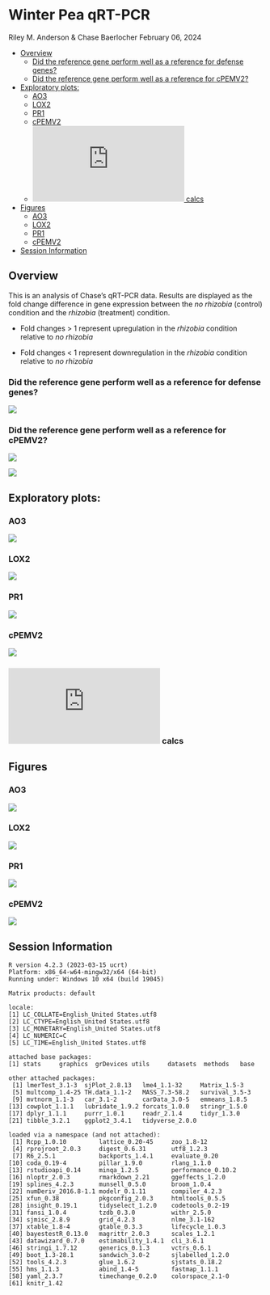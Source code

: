 Winter Pea qRT-PCR
================
Riley M. Anderson & Chase Baerlocher
February 06, 2024

  

- [Overview](#overview)
  - [Did the reference gene perform well as a reference for defense
    genes?](#did-the-reference-gene-perform-well-as-a-reference-for-defense-genes)
  - [Did the reference gene perform well as a reference for
    cPEMV2?](#did-the-reference-gene-perform-well-as-a-reference-for-cpemv2)
- [Exploratory plots:](#exploratory-plots)
  - [AO3](#ao3)
  - [LOX2](#lox2)
  - [PR1](#pr1)
  - [cPEMV2](#cpemv2)
  - [![\2^{-\Delta \Delta Ct}](https://latex.codecogs.com/png.latex?%5C2%5E%7B-%5CDelta%20%5CDelta%20Ct%7D "\2^{-\Delta \Delta Ct}")
    calcs](#2-delta-delta-ct-calcs)
- [Figures](#figures)
  - [AO3](#ao3-1)
  - [LOX2](#lox2-1)
  - [PR1](#pr1-1)
  - [cPEMV2](#cpemv2-1)
- [Session Information](#session-information)

## Overview

This is an analysis of Chase’s qRT-PCR data. Results are displayed as
the fold change difference in gene expression between the *no rhizobia*
(control) condition and the *rhizobia* (treatment) condition.

- Fold changes \> 1 represent upregulation in the *rhizobia* condition
  relative to *no rhizobia*

- Fold changes \< 1 represent downregulation in the *rhizobia* condition
  relative to *no rhizobia*

### Did the reference gene perform well as a reference for defense genes?

![](Chase-PeaCR_files/figure-gfm/ref_gene_performance_defense-1.png)<!-- -->

### Did the reference gene perform well as a reference for cPEMV2?

![](Chase-PeaCR_files/figure-gfm/ref_gene_performance_cPEMV2-1.png)<!-- -->

![](Chase-PeaCR_files/figure-gfm/defense_genes_models-1.png)<!-- -->

## Exploratory plots:

### AO3

![](Chase-PeaCR_files/figure-gfm/AO3_test_plot-1.png)<!-- -->

### LOX2

![](Chase-PeaCR_files/figure-gfm/LOX2_test_plot-1.png)<!-- -->

### PR1

![](Chase-PeaCR_files/figure-gfm/PR1_test_plot-1.png)<!-- -->

### cPEMV2

![](Chase-PeaCR_files/figure-gfm/cPEMV2_test_plot-1.png)<!-- -->

### ![\2^{-\Delta \Delta Ct}](https://latex.codecogs.com/png.latex?%5C2%5E%7B-%5CDelta%20%5CDelta%20Ct%7D "\2^{-\Delta \Delta Ct}") calcs

## Figures

### AO3

![](Chase-PeaCR_files/figure-gfm/ao3_fig-1.png)<!-- -->

### LOX2

![](Chase-PeaCR_files/figure-gfm/lox2_fig-1.png)<!-- -->

### PR1

![](Chase-PeaCR_files/figure-gfm/pr1_fig-1.png)<!-- -->

### cPEMV2

![](Chase-PeaCR_files/figure-gfm/cpemv2_fig-1.png)<!-- -->

## Session Information

    R version 4.2.3 (2023-03-15 ucrt)
    Platform: x86_64-w64-mingw32/x64 (64-bit)
    Running under: Windows 10 x64 (build 19045)

    Matrix products: default

    locale:
    [1] LC_COLLATE=English_United States.utf8 
    [2] LC_CTYPE=English_United States.utf8   
    [3] LC_MONETARY=English_United States.utf8
    [4] LC_NUMERIC=C                          
    [5] LC_TIME=English_United States.utf8    

    attached base packages:
    [1] stats     graphics  grDevices utils     datasets  methods   base     

    other attached packages:
     [1] lmerTest_3.1-3  sjPlot_2.8.13   lme4_1.1-32     Matrix_1.5-3   
     [5] multcomp_1.4-25 TH.data_1.1-2   MASS_7.3-58.2   survival_3.5-3 
     [9] mvtnorm_1.1-3   car_3.1-2       carData_3.0-5   emmeans_1.8.5  
    [13] cowplot_1.1.1   lubridate_1.9.2 forcats_1.0.0   stringr_1.5.0  
    [17] dplyr_1.1.1     purrr_1.0.1     readr_2.1.4     tidyr_1.3.0    
    [21] tibble_3.2.1    ggplot2_3.4.1   tidyverse_2.0.0

    loaded via a namespace (and not attached):
     [1] Rcpp_1.0.10         lattice_0.20-45     zoo_1.8-12         
     [4] rprojroot_2.0.3     digest_0.6.31       utf8_1.2.3         
     [7] R6_2.5.1            backports_1.4.1     evaluate_0.20      
    [10] coda_0.19-4         pillar_1.9.0        rlang_1.1.0        
    [13] rstudioapi_0.14     minqa_1.2.5         performance_0.10.2 
    [16] nloptr_2.0.3        rmarkdown_2.21      ggeffects_1.2.0    
    [19] splines_4.2.3       munsell_0.5.0       broom_1.0.4        
    [22] numDeriv_2016.8-1.1 modelr_0.1.11       compiler_4.2.3     
    [25] xfun_0.38           pkgconfig_2.0.3     htmltools_0.5.5    
    [28] insight_0.19.1      tidyselect_1.2.0    codetools_0.2-19   
    [31] fansi_1.0.4         tzdb_0.3.0          withr_2.5.0        
    [34] sjmisc_2.8.9        grid_4.2.3          nlme_3.1-162       
    [37] xtable_1.8-4        gtable_0.3.3        lifecycle_1.0.3    
    [40] bayestestR_0.13.0   magrittr_2.0.3      scales_1.2.1       
    [43] datawizard_0.7.0    estimability_1.4.1  cli_3.6.1          
    [46] stringi_1.7.12      generics_0.1.3      vctrs_0.6.1        
    [49] boot_1.3-28.1       sandwich_3.0-2      sjlabelled_1.2.0   
    [52] tools_4.2.3         glue_1.6.2          sjstats_0.18.2     
    [55] hms_1.1.3           abind_1.4-5         fastmap_1.1.1      
    [58] yaml_2.3.7          timechange_0.2.0    colorspace_2.1-0   
    [61] knitr_1.42         
